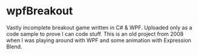 wpfBreakout
===========

Vastly incomplete breakout game written in C# &amp; WPF. Uploaded only as a code sample to prove I can code stuff.
This is an old project from 2008 when I was playing around with WPF and some animation with Expression Blend.
